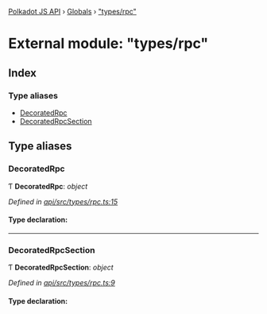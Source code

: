 [Polkadot JS API](../README.md) › [Globals](../globals.md) › ["types/rpc"](_types_rpc_.md)

# External module: "types/rpc"

## Index

### Type aliases

* [DecoratedRpc](_types_rpc_.md#decoratedrpc)
* [DecoratedRpcSection](_types_rpc_.md#decoratedrpcsection)

## Type aliases

###  DecoratedRpc

Ƭ **DecoratedRpc**: *object*

*Defined in [api/src/types/rpc.ts:15](https://github.com/polkadot-js/api/blob/db2ae1324/packages/api/src/types/rpc.ts#L15)*

#### Type declaration:

___

###  DecoratedRpcSection

Ƭ **DecoratedRpcSection**: *object*

*Defined in [api/src/types/rpc.ts:9](https://github.com/polkadot-js/api/blob/db2ae1324/packages/api/src/types/rpc.ts#L9)*

#### Type declaration:
